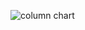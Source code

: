 ![column chart](https://github.com/1lhan/templates/assets/98101371/c1fb9d99-3765-4879-85f0-2e50a53931a4)
